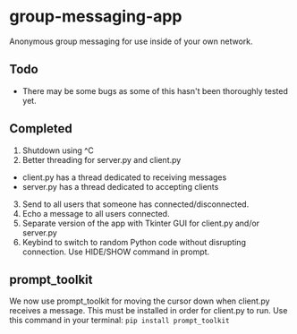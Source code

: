# group-messaging-app

Anonymous group messaging for use inside of your own network.

## Todo

- There may be some bugs as some of this hasn't been thoroughly tested yet.

## Completed

1. Shutdown using ^C
2. Better threading for server.py and client.py

- client.py has a thread dedicated to receiving messages
- server.py has a thread dedicated to accepting clients

3. Send to all users that someone has connected/disconnected.
4. Echo a message to all users connected.
5. Separate version of the app with Tkinter GUI for client.py and/or server.py
6. Keybind to switch to random Python code without disrupting connection. Use HIDE/SHOW command in prompt.

## prompt_toolkit

We now use prompt_toolkit for moving the cursor down when client.py receives a message.
This must be installed in order for client.py to run. Use this command in your terminal:
`pip install prompt_toolkit`

